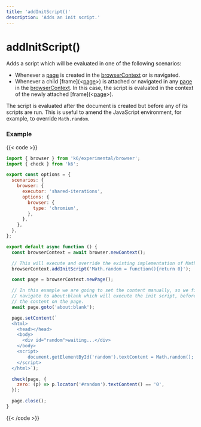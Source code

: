 ```yaml
---
title: 'addInitScript()'
description: 'Adds an init script.'
---
```


# addInitScript()

Adds a script which will be evaluated in one of the following scenarios:

- Whenever a [page](https://grafana.com/docs/k6/<K6_VERSION>/javascript-api/k6-experimental/browser/page/) is created in the [browserContext](https://grafana.com/docs/k6/<K6_VERSION>/javascript-api/k6-experimental/browser/browsercontext) or is navigated.
- Whenever a child [frame](<[page](https://grafana.com/docs/k6/<K6_VERSION>/javascript-api/k6-experimental/browser/frame/)>) is attached or navigated in any [page](https://grafana.com/docs/k6/<K6_VERSION>/javascript-api/k6-experimental/browser/page/) in the [browserContext](https://grafana.com/docs/k6/<K6_VERSION>/javascript-api/k6-experimental/browser/browsercontext). In this case, the script is evaluated in the context of the newly attached [frame](<[page](https://grafana.com/docs/k6/<K6_VERSION>/javascript-api/k6-experimental/browser/frame/)>).

The script is evaluated after the document is created but before any of its scripts are run. This is useful to amend the JavaScript environment, for example, to override `Math.random`.

### Example

{{< code >}}

```javascript
import { browser } from 'k6/experimental/browser';
import { check } from 'k6';

export const options = {
  scenarios: {
    browser: {
      executor: 'shared-iterations',
      options: {
        browser: {
          type: 'chromium',
        },
      },
    },
  },
};

export default async function () {
  const browserContext = await browser.newContext();

  // This will execute and override the existing implementation of Math.random.
  browserContext.addInitScript('Math.random = function(){return 0}');

  const page = browserContext.newPage();

  // In this example we are going to set the content manually, so we first
  // navigate to about:blank which will execute the init script, before setting
  // the content on the page.
  await page.goto('about:blank');

  page.setContent(`
  <html>
    <head></head>
    <body>
      <div id="random">waiting...</div>
    </body>
    <script>
        document.getElementById('random').textContent = Math.random();
    </script>
  </html>`);

  check(page, {
    zero: (p) => p.locator('#random').textContent() == '0',
  });

  page.close();
}
```

{{< /code >}}
